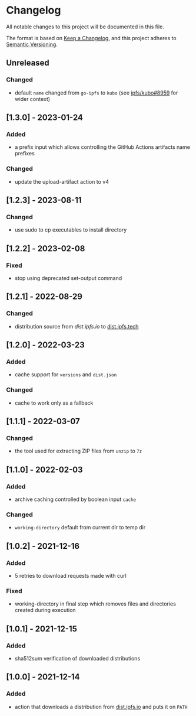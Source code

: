 # Changelog
All notable changes to this project will be documented in this file.

The format is based on [Keep a Changelog](https://keepachangelog.com/en/1.0.0/),
and this project adheres to [Semantic Versioning](https://semver.org/spec/v2.0.0.html).

## Unreleased
### Changed
- default `name` changed from `go-ipfs` to `kubo` (see [ipfs/kubo#8959](https://github.com/ipfs/kubo/issues/8959) for wider context)

## [1.3.0] - 2023-01-24
### Added
- a prefix input which allows controlling the GitHub Actions artifacts name prefixes

### Changed
- update the upload-artifact action to v4

## [1.2.3] - 2023-08-11
### Changed
- use sudo to cp executables to install directory

## [1.2.2] - 2023-02-08
### Fixed
- stop using deprecated set-output command

## [1.2.1] - 2022-08-29
### Changed
- distribution source from *dist.ipfs.io* to [dist.ipfs.tech](https://dist.ipfs.tech)

## [1.2.0] - 2022-03-23
### Added
- cache support for `versions` and `dist.json`

### Changed
- cache to work only as a fallback

## [1.1.1] - 2022-03-07
### Changed
- the tool used for extracting ZIP files from `unzip` to `7z`

## [1.1.0] - 2022-02-03
### Added
- archive caching controlled by boolean input `cache`

### Changed
- `working-directory` default from current dir to temp dir

## [1.0.2] - 2021-12-16
### Added
- 5 retries to download requests made with curl

### Fixed
- working-directory in final step which removes files and directories created during execution

## [1.0.1] - 2021-12-15
### Added
- sha512sum verification of downloaded distributions

## [1.0.0] - 2021-12-14
### Added
- action that downloads a distribution from [dist.ipfs.io](https://dist.ipfs.io) and puts it on `PATH`
